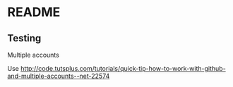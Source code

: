 README
======

Testing
-------

Multiple accounts

Use http://code.tutsplus.com/tutorials/quick-tip-how-to-work-with-github-and-multiple-accounts--net-22574


